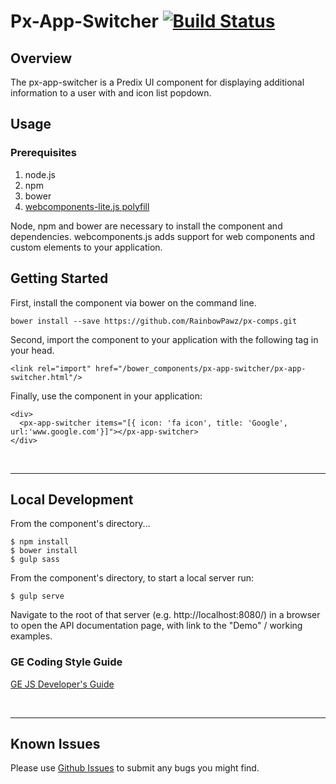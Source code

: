 # Px-App-Switcher [![Build Status](https://travis-ci.org/PredixDev/px-app-switcher.svg?branch=master)](https://travis-ci.org/PredixDev/px-app-switcher)

## Overview

The px-app-switcher is a Predix UI component for displaying additional information to a user with and icon list popdown.
## Usage

### Prerequisites
1. node.js
2. npm
3. bower
4. [webcomponents-lite.js polyfill](https://github.com/webcomponents/webcomponentsjs)

Node, npm and bower are necessary to install the component and dependencies. webcomponents.js adds support for web components and custom elements to your application.

## Getting Started

First, install the component via bower on the command line.

```
bower install --save https://github.com/RainbowPawz/px-comps.git
```

Second, import the component to your application with the following tag in your head.

```
<link rel="import" href="/bower_components/px-app-switcher/px-app-switcher.html"/>
```

Finally, use the component in your application:

```
<div>
  <px-app-switcher items="[{ icon: 'fa icon', title: 'Google', url:'www.google.com'}]"></px-app-switcher>
</div>

```

<br />
<hr />

## Local Development

From the component's directory...

```
$ npm install
$ bower install
$ gulp sass
```

From the component's directory, to start a local server run:

```
$ gulp serve
```

Navigate to the root of that server (e.g. http://localhost:8080/) in a browser to open the API documentation page, with link to the "Demo" / working examples.

### GE Coding Style Guide
[GE JS Developer's Guide](https://github.com/GeneralElectric/javascript)

<br />
<hr />

## Known Issues

Please use [Github Issues](https://github.com/PredixDev/px-app-switcher/issues) to submit any bugs you might find.
